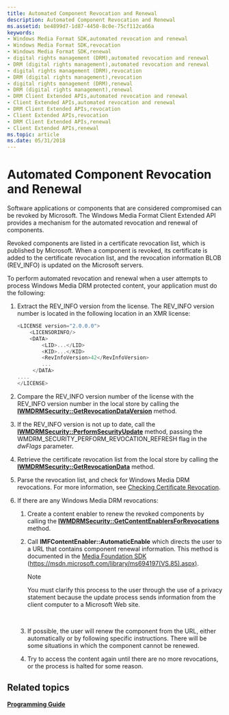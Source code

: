 ```yaml
---
title: Automated Component Revocation and Renewal
description: Automated Component Revocation and Renewal
ms.assetid: be4899d7-1d87-4450-8c0e-75cf112ca66a
keywords:
- Windows Media Format SDK,automated revocation and renewal
- Windows Media Format SDK,revocation
- Windows Media Format SDK,renewal
- digital rights management (DRM),automated revocation and renewal
- DRM (digital rights management),automated revocation and renewal
- digital rights management (DRM),revocation
- DRM (digital rights management),revocation
- digital rights management (DRM),renewal
- DRM (digital rights management),renewal
- DRM Client Extended APIs,automated revocation and renewal
- Client Extended APIs,automated revocation and renewal
- DRM Client Extended APIs,revocation
- Client Extended APIs,revocation
- DRM Client Extended APIs,renewal
- Client Extended APIs,renewal
ms.topic: article
ms.date: 05/31/2018
---
```


# Automated Component Revocation and Renewal

Software applications or components that are considered compromised can be revoked by Microsoft. The Windows Media Format Client Extended API provides a mechanism for the automated revocation and renewal of components.

Revoked components are listed in a certificate revocation list, which is published by Microsoft. When a component is revoked, its certificate is added to the certificate revocation list, and the revocation information BLOB (REV\_INFO) is updated on the Microsoft servers.

To perform automated revocation and renewal when a user attempts to process Windows Media DRM protected content, your application must do the following:

1.  Extract the REV\_INFO version from the license. The REV\_INFO version number is located in the following location in an XMR license:
    ```C++
    <LICENSE version="2.0.0.0">
        <LICENSORINFO/>
        <DATA>
            <LID>...</LID>
            <KID>...</KID>
            <RevInfoVersion>42</RevInfoVersion>
            ...
         </DATA>
    ....
    </LICENSE>
    ```

    

2.  Compare the REV\_INFO version number of the license with the REV\_INFO version number in the local store by calling the [**IWMDRMSecurity::GetRevocationDataVersion**](iwmdrmsecurity-getrevocationdataversion.md) method.
3.  If the REV\_INFO version is not up to date, call the [**IWMDRMSecurity::PerformSecurityUpdate**](iwmdrmsecurity-performsecurityupdate.md) method, passing the WMDRM\_SECURITY\_PERFORM\_REVOCATION\_REFRESH flag in the *dwFlags* parameter.
4.  Retrieve the certificate revocation list from the local store by calling the [**IWMDRMSecurity::GetRevocationData**](iwmdrmsecurity-getrevocationdata.md) method.
5.  Parse the revocation list, and check for Windows Media DRM revocations. For more information, see [Checking Certificate Revocation](checking-certificate-revocation.md).
6.  If there are any Windows Media DRM revocations:
    1.  Create a content enabler to renew the revoked components by calling the [**IWMDRMSecurity::GetContentEnablersForRevocations**](iwmdrmsecurity-getcontentenablersforrevocations.md) method.
    2.  Call **IMFContentEnabler::AutomaticEnable** which directs the user to a URL that contains component renewal information. This method is documented in the [Media Foundation SDK](../medfound/microsoft-media-foundation-sdk.md) (https://msdn.microsoft.com/library/ms694197(VS.85).aspx).
        > [!Note]  
        > You must clarify this process to the user through the use of a privacy statement because the update process sends information from the client computer to a Microsoft Web site.

         

    3.  If possible, the user will renew the component from the URL, either automatically or by following specific instructions. There will be some situations in which the component cannot be renewed.
    4.  Try to access the content again until there are no more revocations, or the process is halted for some reason.

## Related topics

<dl> <dt>

[**Programming Guide**](drm-programming-guide.md)
</dt> </dl>

 

 